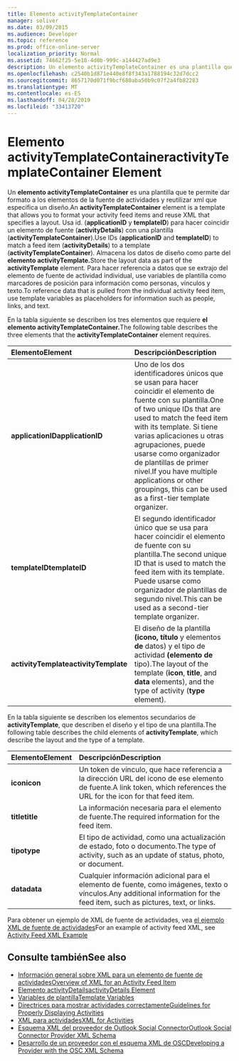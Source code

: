 ```yaml
---
title: Elemento activityTemplateContainer
manager: soliver
ms.date: 03/09/2015
ms.audience: Developer
ms.topic: reference
ms.prod: office-online-server
localization_priority: Normal
ms.assetid: 74662f25-5e18-4d0b-999c-a144427ad9e3
description: Un elemento activityTemplateContainer es una plantilla que te permite dar formato a los elementos de fuente de actividades y reutilizar XML que especifica un diseño.
ms.openlocfilehash: c2540b1d871e440e8f8f343a1788194c32d7dcc2
ms.sourcegitcommit: 8657170d071f9bcf680aba50b9c07f2a4fb82283
ms.translationtype: MT
ms.contentlocale: es-ES
ms.lasthandoff: 04/28/2019
ms.locfileid: "33413720"
---
```

# <a name="activitytemplatecontainer-element"></a><span data-ttu-id="2a9fd-103">Elemento activityTemplateContainer</span><span class="sxs-lookup"><span data-stu-id="2a9fd-103">activityTemplateContainer Element</span></span>

<span data-ttu-id="2a9fd-104">Un **elemento activityTemplateContainer** es una plantilla que te permite dar formato a los elementos de la fuente de actividades y reutilizar xml que especifica un diseño.</span><span class="sxs-lookup"><span data-stu-id="2a9fd-104">An **activityTemplateContainer** element is a template that allows you to format your activity feed items and reuse XML that specifies a layout.</span></span> <span data-ttu-id="2a9fd-105">Usa id. (**applicationID** y **templateID**) para hacer coincidir un elemento de fuente (**activityDetails**) con una plantilla (**activityTemplateContainer**).</span><span class="sxs-lookup"><span data-stu-id="2a9fd-105">Use IDs (**applicationID** and **templateID**) to match a feed item (**activityDetails**) to a template (**activityTemplateContainer**).</span></span> <span data-ttu-id="2a9fd-106">Almacena los datos de diseño como parte del **elemento activityTemplate.**</span><span class="sxs-lookup"><span data-stu-id="2a9fd-106">Store the layout data as part of the **activityTemplate** element.</span></span> <span data-ttu-id="2a9fd-107">Para hacer referencia a datos que se extrajo del elemento de fuente de actividad individual, use variables de plantilla como marcadores de posición para información como personas, vínculos y texto.</span><span class="sxs-lookup"><span data-stu-id="2a9fd-107">To reference data that is pulled from the individual activity feed item, use template variables as placeholders for information such as people, links, and text.</span></span> 
  
<span data-ttu-id="2a9fd-108">En la tabla siguiente se describen los tres elementos que requiere **el elemento activityTemplateContainer.**</span><span class="sxs-lookup"><span data-stu-id="2a9fd-108">The following table describes the three elements that the **activityTemplateContainer** element requires.</span></span> 
  
|<span data-ttu-id="2a9fd-109">**Elemento**</span><span class="sxs-lookup"><span data-stu-id="2a9fd-109">**Element**</span></span>|<span data-ttu-id="2a9fd-110">**Descripción**</span><span class="sxs-lookup"><span data-stu-id="2a9fd-110">**Description**</span></span>|
|:-----|:-----|
|<span data-ttu-id="2a9fd-111">**applicationID**</span><span class="sxs-lookup"><span data-stu-id="2a9fd-111">**applicationID**</span></span> <br/> |<span data-ttu-id="2a9fd-112">Uno de los dos identificadores únicos que se usan para hacer coincidir el elemento de fuente con su plantilla.</span><span class="sxs-lookup"><span data-stu-id="2a9fd-112">One of two unique IDs that are used to match the feed item with its template.</span></span> <span data-ttu-id="2a9fd-113">Si tiene varias aplicaciones u otras agrupaciones, puede usarse como organizador de plantillas de primer nivel.</span><span class="sxs-lookup"><span data-stu-id="2a9fd-113">If you have multiple applications or other groupings, this can be used as a first-tier template organizer.</span></span>  <br/> |
|<span data-ttu-id="2a9fd-114">**templateID**</span><span class="sxs-lookup"><span data-stu-id="2a9fd-114">**templateID**</span></span> <br/> |<span data-ttu-id="2a9fd-115">El segundo identificador único que se usa para hacer coincidir el elemento de fuente con su plantilla.</span><span class="sxs-lookup"><span data-stu-id="2a9fd-115">The second unique ID that is used to match the feed item with its template.</span></span> <span data-ttu-id="2a9fd-116">Puede usarse como organizador de plantillas de segundo nivel.</span><span class="sxs-lookup"><span data-stu-id="2a9fd-116">This can be used as a second-tier template organizer.</span></span>  <br/> |
|<span data-ttu-id="2a9fd-117">**activityTemplate**</span><span class="sxs-lookup"><span data-stu-id="2a9fd-117">**activityTemplate**</span></span> <br/> |<span data-ttu-id="2a9fd-118">El diseño de la plantilla **(icono,** **título** y elementos **de** datos) y el tipo de actividad **(elemento de** tipo).</span><span class="sxs-lookup"><span data-stu-id="2a9fd-118">The layout of the template (**icon**, **title**, and **data** elements), and the type of activity (**type** element).</span></span>  <br/> |
   
<span data-ttu-id="2a9fd-119">En la tabla siguiente se describen los elementos secundarios de **activityTemplate**, que describen el diseño y el tipo de una plantilla.</span><span class="sxs-lookup"><span data-stu-id="2a9fd-119">The following table describes the child elements of **activityTemplate**, which describe the layout and the type of a template.</span></span>
  
|<span data-ttu-id="2a9fd-120">**Elemento**</span><span class="sxs-lookup"><span data-stu-id="2a9fd-120">**Element**</span></span>|<span data-ttu-id="2a9fd-121">**Descripción**</span><span class="sxs-lookup"><span data-stu-id="2a9fd-121">**Description**</span></span>|
|:-----|:-----|
|<span data-ttu-id="2a9fd-122">**icon**</span><span class="sxs-lookup"><span data-stu-id="2a9fd-122">**icon**</span></span> <br/> |<span data-ttu-id="2a9fd-123">Un token de vínculo, que hace referencia a la dirección URL del icono de ese elemento de fuente.</span><span class="sxs-lookup"><span data-stu-id="2a9fd-123">A link token, which references the URL for the icon for that feed item.</span></span>  <br/> |
|<span data-ttu-id="2a9fd-124">**title**</span><span class="sxs-lookup"><span data-stu-id="2a9fd-124">**title**</span></span> <br/> |<span data-ttu-id="2a9fd-125">La información necesaria para el elemento de fuente.</span><span class="sxs-lookup"><span data-stu-id="2a9fd-125">The required information for the feed item.</span></span>  <br/> |
|<span data-ttu-id="2a9fd-126">**tipo**</span><span class="sxs-lookup"><span data-stu-id="2a9fd-126">**type**</span></span> <br/> |<span data-ttu-id="2a9fd-127">El tipo de actividad, como una actualización de estado, foto o documento.</span><span class="sxs-lookup"><span data-stu-id="2a9fd-127">The type of activity, such as an update of status, photo, or document.</span></span>  <br/> |
|<span data-ttu-id="2a9fd-128">**data**</span><span class="sxs-lookup"><span data-stu-id="2a9fd-128">**data**</span></span> <br/> |<span data-ttu-id="2a9fd-129">Cualquier información adicional para el elemento de fuente, como imágenes, texto o vínculos.</span><span class="sxs-lookup"><span data-stu-id="2a9fd-129">Any additional information for the feed item, such as pictures, text, or links.</span></span>  <br/> |
   
<span data-ttu-id="2a9fd-130">Para obtener un ejemplo de XML de fuente de actividades, vea [el ejemplo XML de fuente de actividades](activity-feed-xml-example.md)</span><span class="sxs-lookup"><span data-stu-id="2a9fd-130">For an example of activity feed XML, see [Activity Feed XML Example](activity-feed-xml-example.md)</span></span>
  
## <a name="see-also"></a><span data-ttu-id="2a9fd-131">Consulte también</span><span class="sxs-lookup"><span data-stu-id="2a9fd-131">See also</span></span>

- [<span data-ttu-id="2a9fd-132">Información general sobre XML para un elemento de fuente de actividades</span><span class="sxs-lookup"><span data-stu-id="2a9fd-132">Overview of XML for an Activity Feed Item</span></span>](overview-of-xml-for-an-activity-feed-item.md)  
- [<span data-ttu-id="2a9fd-133">Elemento activityDetails</span><span class="sxs-lookup"><span data-stu-id="2a9fd-133">activityDetails Element</span></span>](activitydetails-element.md)  
- [<span data-ttu-id="2a9fd-134">Variables de plantilla</span><span class="sxs-lookup"><span data-stu-id="2a9fd-134">Template Variables</span></span>](template-variables.md)  
- [<span data-ttu-id="2a9fd-135">Directrices para mostrar actividades correctamente</span><span class="sxs-lookup"><span data-stu-id="2a9fd-135">Guidelines for Properly Displaying Activities</span></span>](guidelines-for-properly-displaying-activities.md)  
- [<span data-ttu-id="2a9fd-136">XML para actividades</span><span class="sxs-lookup"><span data-stu-id="2a9fd-136">XML for Activities</span></span>](xml-for-activities.md)  
- [<span data-ttu-id="2a9fd-137">Esquema XML del proveedor de Outlook Social Connector</span><span class="sxs-lookup"><span data-stu-id="2a9fd-137">Outlook Social Connector Provider XML Schema</span></span>](outlook-social-connector-provider-xml-schema.md)
- [<span data-ttu-id="2a9fd-138">Desarrollo de un proveedor con el esquema XML de OSC</span><span class="sxs-lookup"><span data-stu-id="2a9fd-138">Developing a Provider with the OSC XML Schema</span></span>](developing-a-provider-with-the-osc-xml-schema.md)

